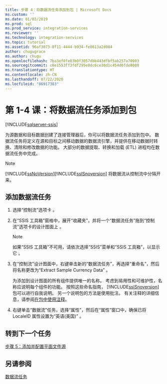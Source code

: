 ```yaml
---
title: 步骤 4：将数据流任务添加到包 | Microsoft Docs
ms.custom: ''
ms.date: 01/03/2019
ms.prod: sql
ms.prod_service: integration-services
ms.reviewer: ''
ms.technology: integration-services
ms.topic: tutorial
ms.assetid: 96af3073-8f11-4444-b934-fe8613a2d084
author: chugugrace
ms.author: chugu
ms.openlocfilehash: 7ba3ef8fe03b0f3057dbb443dfbf5ab257a70983
ms.sourcegitcommit: c8e1553ff3fdf295e8dc6ce30d1c454d6fde8088
ms.translationtype: HT
ms.contentlocale: zh-CN
ms.lasthandoff: 07/22/2020
ms.locfileid: "86917383"
---
```

# <a name="lesson-1-4-add-a-data-flow-task-to-the-package"></a>第 1-4 课：将数据流任务添加到包

[!INCLUDE[sqlserver-ssis](../includes/applies-to-version/sqlserver-ssis.md)]



为源数据和目标数据创建了连接管理器后，你可以将数据流任务添加到包中。 数据流任务将定义在源和目标之间移动数据的数据流引擎，并提供在移动数据时转换、清除和修改数据的功能。 大部分的数据提取、转换和加载 (ETL) 进程均在数据流任务中完成。  
  
> [!NOTE]  
> [!INCLUDE[ssNoVersion](../includes/ssnoversion-md.md)][!INCLUDE[ssISnoversion](../includes/ssisnoversion-md.md)] 将数据流从控制流中分隔开来。  
  
## <a name="add-a-data-flow-task"></a>添加数据流任务  
  
1.  选择“控制流”选项卡  。  
  
2.  在“SSIS 工具箱”窗格中，展开“收藏夹”，并将一个“数据流任务”拖到“控制流”选项卡的设计图面上     。  
  
    > [!NOTE]  
    > 如果“SSIS 工具箱”不可用，请依次选择“SSIS”菜单和“SSIS 工具箱”，以显示它   。  

3.  在“控制流”设计图面中，右键单击新的“数据流任务”，再选择“重命名”，然后将名称更改为“Extract Sample Currency Data”     。  
  
    为添加到设计图面的所有组件提供唯一的名称。 考虑到易用性和可维护性，名称应说明每个组件的功能。 按照这些命名指南， [!INCLUDE[ssISnoversion](../includes/ssisnoversion-md.md)] 包可以进行自我说明。 另一个说明包的方法是使用批注。 有关注释的详细信息，请参阅[在包中使用注释](../integration-services/use-annotations-in-packages.md)。  
  
4.  右键单击“数据流”任务，选择“属性”，然后在“属性”窗口中，确保已将 LocaleID 属性设置为“英语(美国)”    。  
  
## <a name="go-to-next-task"></a>转到下一个任务
[步骤 5：添加并配置平面文件源](../integration-services/lesson-1-5-adding-and-configuring-the-flat-file-source.md)  
  
## <a name="see-also"></a>另请参阅  
[数据流任务](../integration-services/control-flow/data-flow-task.md)  
  
  
  
